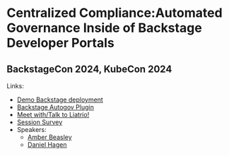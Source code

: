 # Centralized Compliance:Automated Governance Inside of Backstage Developer Portals

## BackstageCon 2024, KubeCon 2024

Links:

- [Demo Backstage deployment](https://github.com/liatrio/demo-ootb-backstage)
- [Backstage Autogov Plugin](https://github.com/liatrio/backstage-plugin-autogov)
- [Meet with/Talk to Liatrio!](https://www.liatrio.com/contact)
- [Session Survey](https://app.formbricks.com/s/cm2uq8cv500007edyy1bq4xku)
- Speakers:
  - [Amber Beasley](https://www.linkedin.com/in/amber-beasley-a9278565/)
  - [Daniel Hagen](https://www.linkedin.com/in/daniel-b-hagen/)